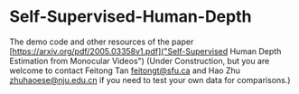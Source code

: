 # Self-Supervised-Human-Depth
The demo code and other resources of the paper [https://arxiv.org/pdf/2005.03358v1.pdf]("Self-Supervised Human Depth Estimation from Monocular Videos") (Under Construction, but you are welcome to contact Feitong Tan [feitongt@sfu.ca](feitongt@sfu.ca) and Hao Zhu [zhuhaoese@nju.edu.cn](zhuhaoese@nju.edu.cn) if you need to test your own data for comparisons.)
